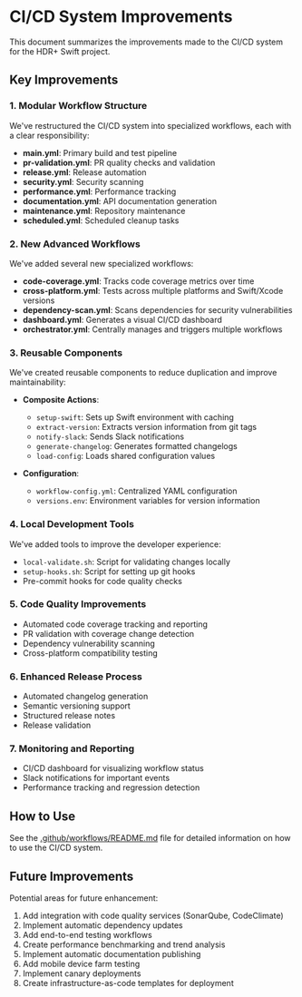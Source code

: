 # CI/CD System Improvements

This document summarizes the improvements made to the CI/CD system for the HDR+ Swift project.

## Key Improvements

### 1. Modular Workflow Structure

We've restructured the CI/CD system into specialized workflows, each with a clear responsibility:

- **main.yml**: Primary build and test pipeline
- **pr-validation.yml**: PR quality checks and validation
- **release.yml**: Release automation
- **security.yml**: Security scanning
- **performance.yml**: Performance tracking
- **documentation.yml**: API documentation generation
- **maintenance.yml**: Repository maintenance
- **scheduled.yml**: Scheduled cleanup tasks

### 2. New Advanced Workflows

We've added several new specialized workflows:

- **code-coverage.yml**: Tracks code coverage metrics over time
- **cross-platform.yml**: Tests across multiple platforms and Swift/Xcode versions
- **dependency-scan.yml**: Scans dependencies for security vulnerabilities
- **dashboard.yml**: Generates a visual CI/CD dashboard
- **orchestrator.yml**: Centrally manages and triggers multiple workflows

### 3. Reusable Components

We've created reusable components to reduce duplication and improve maintainability:

- **Composite Actions**:
  - `setup-swift`: Sets up Swift environment with caching
  - `extract-version`: Extracts version information from git tags
  - `notify-slack`: Sends Slack notifications
  - `generate-changelog`: Generates formatted changelogs
  - `load-config`: Loads shared configuration values

- **Configuration**:
  - `workflow-config.yml`: Centralized YAML configuration
  - `versions.env`: Environment variables for version information

### 4. Local Development Tools

We've added tools to improve the developer experience:

- `local-validate.sh`: Script for validating changes locally
- `setup-hooks.sh`: Script for setting up git hooks
- Pre-commit hooks for code quality checks

### 5. Code Quality Improvements

- Automated code coverage tracking and reporting
- PR validation with coverage change detection
- Dependency vulnerability scanning
- Cross-platform compatibility testing

### 6. Enhanced Release Process

- Automated changelog generation
- Semantic versioning support
- Structured release notes
- Release validation

### 7. Monitoring and Reporting

- CI/CD dashboard for visualizing workflow status
- Slack notifications for important events
- Performance tracking and regression detection

## How to Use

See the [.github/workflows/README.md](.github/workflows/README.md) file for detailed information on how to use the CI/CD system.

## Future Improvements

Potential areas for future enhancement:

1. Add integration with code quality services (SonarQube, CodeClimate)
2. Implement automatic dependency updates
3. Add end-to-end testing workflows
4. Create performance benchmarking and trend analysis
5. Implement automatic documentation publishing
6. Add mobile device farm testing
7. Implement canary deployments
8. Create infrastructure-as-code templates for deployment 